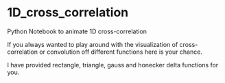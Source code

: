 # 1D_cross_correlation
Python Notebook to animate 1D cross-correlation

If you always wanted to play around with the visualization of cross-correlation or convolution off different functions here is your chance.


I have provided rectangle, triangle, gauss and honecker delta functions for you.

